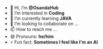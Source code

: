 - 👋 Hi, I’m **@OsandaHub**
- 👀 I’m interested in **Coding**
- 🌱 I’m currently learning **JAVA**
- 💞️ I’m looking to collaborate on ...
- 📫 How to reach me ...
- 😄 Pronouns: **he/him**
- ⚡ Fun fact: **Sometimes I feel like I'm an AI**

<!---
OsandaHub/OsandaHub is a ✨ special ✨ repository because its `README.md` (this file) appears on your GitHub profile.
You can click the Preview link to take a look at your changes.
--->
